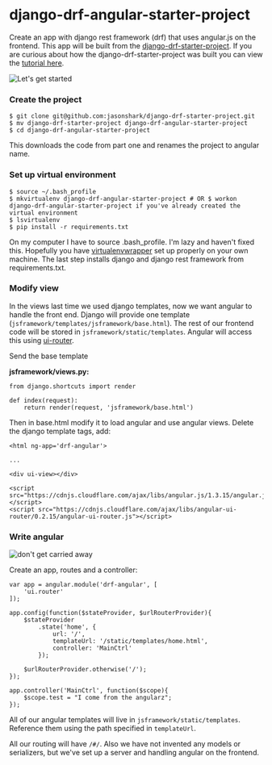 django-drf-angular-starter-project
====

Create an app with django rest framework (drf) that uses angular.js on the frontend. This app will be built from the [django-drf-starter-project](https://github.com/jasonshark/django-drf-starter-project). If you are curious about how the django-drf-starter-project was built you can view the [tutorial here](https://coderwall.com/p/ympo6g/create-a-starter-template-for-working-with-django-rest-framework?p=1&q=).

![Let's get started](http://media.giphy.com/media/mxDZecDOOsWCA/giphy.gif)


### Create the project
```
$ git clone git@github.com:jasonshark/django-drf-starter-project.git
$ mv django-drf-starter-project django-drf-angular-starter-project
$ cd django-drf-angular-starter-project
```

This downloads the code from part one and renames the project to angular name.

### Set up virtual environment

```
$ source ~/.bash_profile
$ mkvirtualenv django-drf-angular-starter-project # OR $ workon django-drf-angular-starter-project if you've already created the virtual environment
$ lsvirtualenv
$ pip install -r requirements.txt
```

On my computer I have to source .bash_profile. I'm lazy and haven't fixed this. Hopefully you have [virtualenvwrapper](https://virtualenvwrapper.readthedocs.org/en/latest/) set up properly on your own machine. The last step installs django and django rest framework from requirements.txt.


### Modify view

In the views last time we used django templates, now we want angular to handle the front end. Django will provide one template (`jsframework/templates/jsframework/base.html`). The rest of our frontend code will be stored in `jsframework/static/templates`. Angular will access this using [ui-router](https://github.com/angular-ui/ui-router).

Send the base template 

**jsframework/views.py:**
```
from django.shortcuts import render

def index(request):
    return render(request, 'jsframework/base.html')
```

Then in base.html modify it to load angular and use angular views. Delete the django template tags, add:

```
<html ng-app='drf-angular'>

...

<div ui-view></div>

<script src="https://cdnjs.cloudflare.com/ajax/libs/angular.js/1.3.15/angular.js"></script>
<script src="https://cdnjs.cloudflare.com/ajax/libs/angular-ui-router/0.2.15/angular-ui-router.js"></script>
```

### Write angular
![don't get carried away](http://cdn.meme.am/instances/500x/62550074.jpg)

Create an app, routes and a controller:

```
var app = angular.module('drf-angular', [
    'ui.router'
]);

app.config(function($stateProvider, $urlRouterProvider){
    $stateProvider
        .state('home', {
            url: '/',
            templateUrl: '/static/templates/home.html',
            controller: 'MainCtrl'
        });

    $urlRouterProvider.otherwise('/');
});

app.controller('MainCtrl', function($scope){
    $scope.test = "I come from the angularz";
});
```

All of our angular templates will live in `jsframework/static/templates`. Reference them using the path specified in `templateUrl`.

All our routing will have `/#/`. Also we have not invented any models or serializers, but we've set up a server and handling angular on the frontend.
